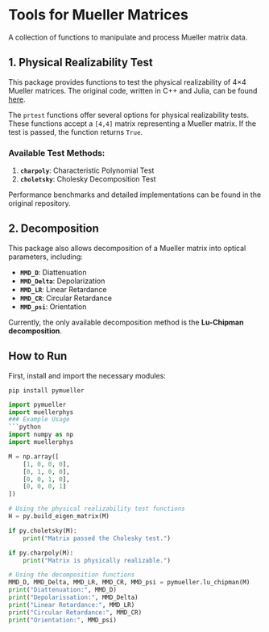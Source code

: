 # Tools for Mueller Matrices

A collection of functions to manipulate and process Mueller matrix data.

## 1. Physical Realizability Test
This package provides functions to test the physical realizability of 4×4 Mueller matrices. The original code, written in C++ and Julia, can be found [here](https://github.com/pogudingleb/mueller_matrices).

The `prtest` functions offer several options for physical realizability tests. These functions accept a `[4,4]` matrix representing a Mueller matrix. If the test is passed, the function returns `True`.

### Available Test Methods:
1. **`charpoly`**: Characteristic Polynomial Test
2. **`choletsky`**: Cholesky Decomposition Test

Performance benchmarks and detailed implementations can be found in the original repository.

## 2. Decomposition
This package also allows decomposition of a Mueller matrix into optical parameters, including:

- **`MMD_D`**: Diattenuation
- **`MMD_Delta`**: Depolarization
- **`MMD_LR`**: Linear Retardance
- **`MMD_CR`**: Circular Retardance
- **`MMD_psi`**: Orientation

Currently, the only available decomposition method is the **Lu-Chipman decomposition**.

## How to Run
First, install and import the necessary modules:

`pip install pymueller`

```python
import pymueller
import muellerphys
### Example Usage
```python
import numpy as np
import muellerphys

M = np.array([
    [1, 0, 0, 0],
    [0, 1, 0, 0],
    [0, 0, 1, 0],
    [0, 0, 0, 1]
])

# Using the physical realizability test functions
H = py.build_eigen_matrix(M)

if py.choletsky(M):
    print("Matrix passed the Cholesky test.")

if py.charpoly(M):
    print("Matrix is physically realizable.")

# Using the decomposition functions
MMD_D, MMD_Delta, MMD_LR, MMD_CR, MMD_psi = pymueller.lu_chipman(M)
print("Diattenuation:", MMD_D)
print("Depolarissation:", MMD_Delta)
print("Linear Retardance:", MMD_LR)
print("Circular Retardance:", MMD_CR)
print("Orientation:", MMD_psi)

```
